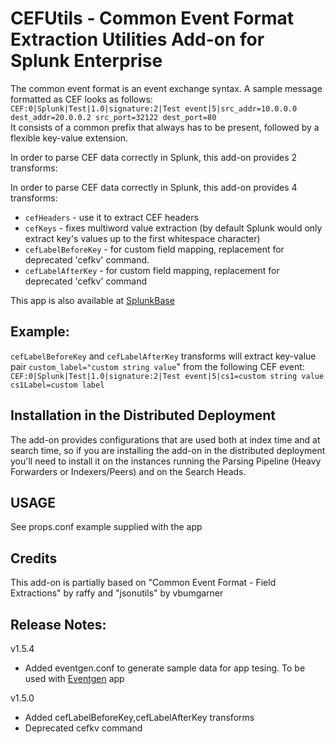 #  CEFUtils - Common Event Format Extraction Utilities Add-on for Splunk Enterprise

The common event format is an event exchange syntax. A sample message formatted as CEF looks as follows:  
`CEF:0|Splunk|Test|1.0|signature:2|Test event|5|src_addr=10.0.0.0 dest_addr=20.0.0.2 src_port=32122 dest_port=80`  
It consists of a common prefix that always has to be present, followed by a flexible key-value extension.

In order to parse CEF data correctly in Splunk, this add-on provides 2 transforms:

In order to parse CEF data correctly in Splunk, this add-on provides 4 transforms:
 * `cefHeaders`           \- use it to extract CEF headers
 * `cefKeys`              \- fixes multiword value extraction (by default Splunk would only extract key's values up to the first whitespace character)
 * `cefLabelBeforeKey`    \- for custom field mapping, replacement for deprecated 'cefkv' command.
 * `cefLabelAfterKey`     \- for custom field mapping, replacement for deprecated 'cefkv' command

This app is also available at <a href="https://splunkbase.splunk.com/app/487">SplunkBase</a>

## Example: 
`cefLabelBeforeKey` and `cefLabelAfterKey` transforms will extract key-value pair  `custom_label="custom string value`" from the following CEF event:
`CEF:0|Splunk|Test|1.0|signature:2|Test event|5|cs1=custom string value cs1Label=custom label`

## Installation in the Distributed Deployment 
 The add-on provides configurations that are used both at index time and at search time, so if you are installing the add-on in the distributed deployment you'll need to install it on the instances running the Parsing Pipeline (Heavy Forwarders or Indexers/Peers) and on the Search Heads. 

## USAGE
See props.conf example supplied with the app

## Credits   
This add-on is partially based on "Common Event Format - Field Extractions" by raffy and "jsonutils" by vbumgarner

## Release Notes:
v1.5.4
 * Added eventgen.conf to generate sample data for app tesing. To be used with <a href="https://splunkbase.splunk.com/app/1924/">Eventgen</a> app

v1.5.0
 * Added cefLabelBeforeKey,cefLabelAfterKey transforms
 * Deprecated cefkv command
